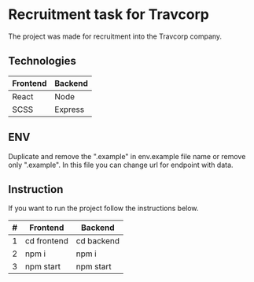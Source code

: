 # Recruitment task for Travcorp

The project was made for recruitment into the Travcorp company.

## Technologies

| Frontend  | Backend  |
| --- | --- |
| React | Node |
| SCSS | Express |


## ENV

Duplicate and remove the ".example" in env.example file name or remove only ".example". 
In this file you can change url for endpoint with data.

## Instruction 

If you want to run the project follow the instructions below.

| # | Frontend  | Backend  |
| --- | --- | --- |
| 1 | cd frontend | cd backend |
| 2 | npm i | npm i |
| 3 | npm start | npm start |
